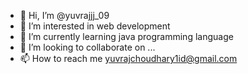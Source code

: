 - 👋 Hi, I’m @yuvrajjj_09
- 👀 I’m interested in web development
- 🌱 I’m currently learning java programming language
- 💞️ I’m looking to collaborate on ...
- 📫 How to reach me yuvrajchoudhary1id@gmail.com

<!---
ExCommunicado09/ExCommunicado09 is a ✨ special ✨ repository because its `README.md` (this file) appears on your GitHub profile.
You can click the Preview link to take a look at your changes.
--->
